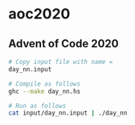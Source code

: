 # aoc2020
## Advent of Code 2020

```Bash
# Copy input file with name = 
day_nn.input

# Compile as follows 
ghc --make day_nn.hs

# Run as follows 
cat input/day_nn.input | ./day_nn
```
